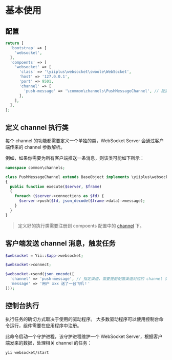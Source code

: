 # 基本使用

## 配置

```php
return [
  'bootstrap' => [
	'websocket',
  ],
  'compoents' => [
	'websocket' => [
	  'class' => '\yiiplus\websocket\swoole\WebSocket',
	  'host' => '127.0.0.1',
	  'port' => 9501,
	  'channel' => [
		'push-message' => '\common\channels\PushMessageChannel', // 配置 channel 对应的执行类
	  ],
  	],
  ],
];
```

## 定义 channel 执行类

每个 channel 的功能都需要定义一个单独的类，WebSocket Server 会通过客户端传来的 channel 参数解析。

例如，如果你需要为所有客户端推送一条消息，则该类可能如下所示：

```php
namespace common\channels;

class PushMessageChannel extends BaseObject implements \yiiplus\websocket\ChannelInterface
{
  public function execute($server, $frame)
  {
	foreach ($server->connections as $fd) {
      $server->push($fd, json_decode($frame->data)->message);
    }
  }
}
```

> 定义好的执行类需要注册到 compoents 配置中的 [channel](#配置) 下。

## 客户端发送 channel 消息，触发任务

```php
$websocket = Yii::$app->websocket;

$websocket->connect;

$websocket->send(json_encode([
  'channel' => 'push-message', // 指定渠道，需要提前配置渠道对应的 channel 类
  'message' => '用户 xxx 送了一台飞机！'
]));
```

## 控制台执行

执行任务的确切方式取决于使用的驱动程序。 大多数驱动程序可以使用控制台命令运行，组件需要在应用程序中注册。

此命令启动一个守护进程，该守护进程维护一个 WebSocket Server，根据客户端发来的数据，处理相关 channel 的任务：

```bash
yii websocket/start
```
